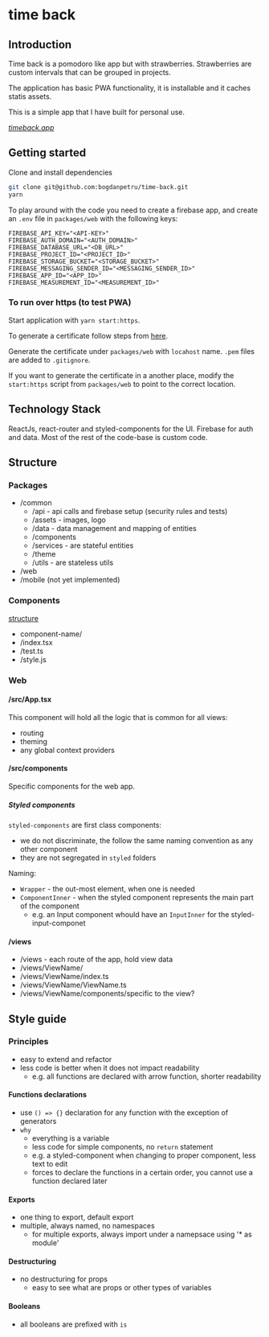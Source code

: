 # time back

## Introduction

Time back is a pomodoro like app but with strawberries.
Strawberries are custom intervals that can be grouped in projects.

The application has basic PWA functionality, it is installable and it caches statis assets.

This is a simple app that I have built for personal use.

*[timeback.app](https://timeback.app)*


## Getting started

Clone and install dependencies

```sh
git clone git@github.com:bogdanpetru/time-back.git
yarn
```

To play around with the code you need to create a firebase app, and create an `.env` file in `packages/web` with the following keys:

```
FIREBASE_API_KEY="<API-KEY>"
FIREBASE_AUTH_DOMAIN="<AUTH_DOMAIN>"
FIREBASE_DATABASE_URL="<DB_URL>"
FIREBASE_PROJECT_ID="<PROJECT_ID>"
FIREBASE_STORAGE_BUCKET="<STORAGE_BUCKET>"
FIREBASE_MESSAGING_SENDER_ID="<MESSAGING_SENDER_ID>"
FIREBASE_APP_ID="<APP_ID>"
FIREBASE_MEASUREMENT_ID="<MEASUREMENT_ID>"
```

### To run over https (to test PWA)

Start application with `yarn start:https`.

To generate a certificate follow steps from [here](https://web.dev/how-to-use-local-https/).

Generate the certificate under `packages/web` with `locahost` name.
`.pem` files are added to `.gitignore`.

If you want to generate the certificate in a another place, modify the `start:https` script from `packages/web` to point to the correct location.

## Technology Stack

ReactJs, react-router and styled-components for the UI.
Firebase for auth and data.
Most of the rest of the code-base is custom code.

## Structure

### Packages

- /common
  - /api - api calls and firebase setup (security rules and tests)
  - /assets - images, logo
  - /data - data management and mapping of entities
  - /components
  - /services - are stateful entities
  - /theme
  - /utils - are stateless utils
- /web
- /mobile (not yet implemented)

### Components

[structure](https://www.robinwieruch.de/react-folder-structure)

- component-name/
- /index.tsx
- /test.ts
- /style.js

### Web

#### /src/App.tsx

This component will hold all the logic that is common for all views:

- routing
- theming
- any global context providers

#### /src/components

Specific components for the web app.

##### Styled components

`styled-components` are first class components:

- we do not discriminate, the follow the same naming convention as any other component
- they are not segregated in `styled` folders

Naming:

- `Wrapper` - the out-most element, when one is needed
- `ComponentInner` - when the styled component represents the main part of the component
  - e.g. an Input component whould have an `InputInner` for the styled-input-componet

#### /views

- /views - each route of the app, hold view data
- /views/ViewName/
- /views/ViewName/index.ts
- /views/ViewName/ViewName.ts
- /views/ViewName/components/specific to the view?

## Style guide

### Principles

- easy to extend and refactor
- less code is better when it does not impact readability
  - e.g. all functions are declared with arrow function, shorter readability

#### Functions declarations

- use `() => {}` declaration for any function with the exception of generators
- `why`
  - everything is a variable
  - less code for simple components, no `return` statement
  - e.g. a styled-component when changing to proper component, less text to edit
  - forces to declare the functions in a certain order, you cannot use a function declared later

#### Exports

- one thing to export, default export
- multiple, always named, no namespaces
  - for multiple exports, always import under a namepsace using '\* as module'

#### Destructuring

- no destructuring for props
  - easy to see what are props or other types of variables

#### Booleans

- all booleans are prefixed with `is`
